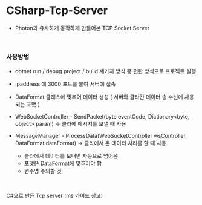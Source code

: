 # CSharp-Tcp-Server

- Photon과 유사하게 동작하게 만들어본 TCP Socket Server
<br/>

### 사용방법

- dotnet run / debug project / build 세가지 방식 중 편한 방식으로 프로젝트 실행
- ipaddress 에 3000 포트를 붙여 서버에 접속


- DataFormat 클래스에 맞추어 데이터 생성 ( 서버와 클라간 데이터 송 수신에 사용되는 포맷 )

- WebSocketController - SendPacket(byte eventCode, Dictionary<byte, object> param) -> 클라에 메시지를 보낼 때 사용 
- MessageManager - ProcessData(WebSocketController wsController, DataFormat dataFormat)  -> 클라에서 온 데이터 처리를 할 때 사용 
     * 클라에서 데이터를 보내면 자동으로 넘어옴 
     * 포맷은 DataFormat에 맞추어야 함
     * 변수명 주의할 것

<br />

C#으로 만든 Tcp server (ms 가이드 참고)

